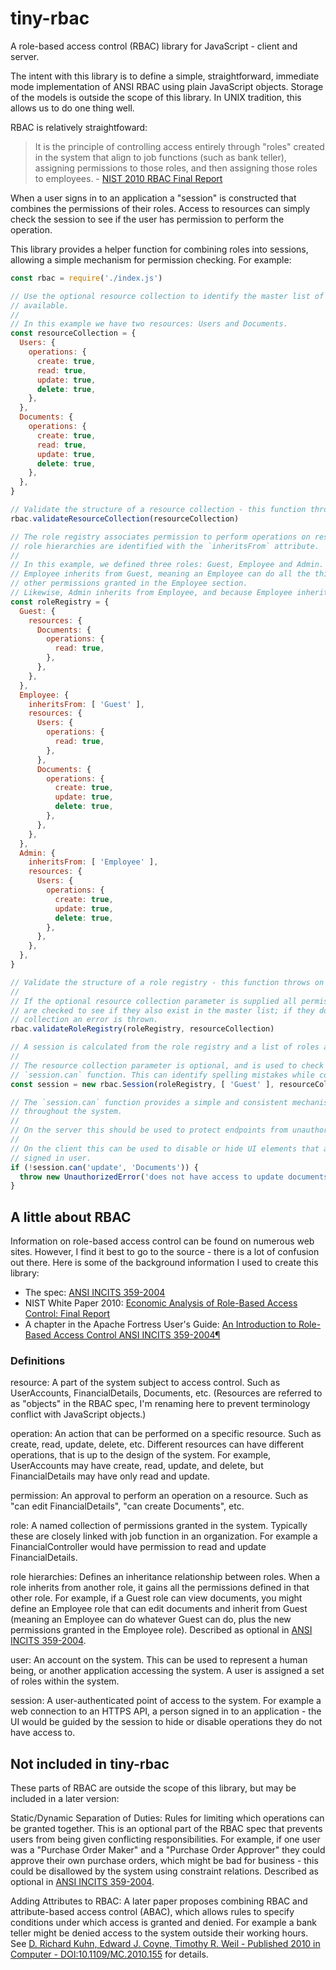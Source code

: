 # tiny-rbac

A role-based access control (RBAC) library for JavaScript - client and server.

The intent with this library is to define a simple, straightforward, immediate mode implementation of ANSI RBAC using plain JavaScript objects. Storage of the models is outside the scope of this library. In UNIX tradition, this allows us to do one thing well.

RBAC is relatively straightfoward:

> It is the principle of controlling access entirely through "roles" created in the system that align to job functions (such as bank teller), assigning permissions to those roles, and then assigning those roles to employees. - [NIST 2010 RBAC Final Report](https://csrc.nist.gov/publications/detail/white-paper/2010/12/19/economic-analysis-of-rbac-final-report/final)

When a user signs in to an application a "session" is constructed that combines the permissions of their roles. Access to resources can simply check the session to see if the user has permission to perform the operation.

This library provides a helper function for combining roles into sessions, allowing a simple mechanism for permission checking. For example:

```javascript
const rbac = require('./index.js')

// Use the optional resource collection to identify the master list of all resources and operations
// available.
//
// In this example we have two resources: Users and Documents.
const resourceCollection = {
  Users: {
    operations: {
      create: true,
      read: true,
      update: true,
      delete: true,
    },
  },
  Documents: {
    operations: {
      create: true,
      read: true,
      update: true,
      delete: true,
    },
  },
}

// Validate the structure of a resource collection - this function throws on structural errors.
rbac.validateResourceCollection(resourceCollection)

// The role registry associates permission to perform operations on resources with roles. As well,
// role hierarchies are identified with the `inheritsFrom` attribute.
//
// In this example, we defined three roles: Guest, Employee and Admin.
// Employee inherits from Guest, meaning an Employee can do all the things Guest can do plus the
// other permissions granted in the Employee section.
// Likewise, Admin inherits from Employee, and because Employee inherits from Guest, so does Admin.
const roleRegistry = {
  Guest: {
    resources: {
      Documents: {
        operations: {
          read: true,
        },
      },
    },
  },
  Employee: {
    inheritsFrom: [ 'Guest' ],
    resources: {
      Users: {
        operations: {
          read: true,
        },
      },
      Documents: {
        operations: {
          create: true,
          update: true,
          delete: true,
        },
      },
    },
  },
  Admin: {
    inheritsFrom: [ 'Employee' ],
    resources: {
      Users: {
        operations: {
          create: true,
          update: true,
          delete: true,
        },
      },
    },
  },
}

// Validate the structure of a role registry - this function throws on structural errors.
//
// If the optional resource collection parameter is supplied all permission grants on resources
// are checked to see if they also exist in the master list; if they do not exist in the resource
// collection an error is thrown.
rbac.validateRoleRegistry(roleRegistry, resourceCollection)

// A session is calculated from the role registry and a list of roles associated with a user.
//
// The resource collection parameter is optional, and is used to check the values passed to the
// `session.can` function. This can identify spelling mistakes while coding your application.
const session = new rbac.Session(roleRegistry, [ 'Guest' ], resourceCollection)

// The `session.can` function provides a simple and consistent mechanism to protect functionality
// throughout the system.
//
// On the server this should be used to protect endpoints from unauthorized access.
//
// On the client this can be used to disable or hide UI elements that are not accessible to the
// signed in user.
if (!session.can('update', 'Documents')) {
  throw new UnauthorizedError('does not have access to update documents')
}
```

## A little about RBAC

Information on role-based access control can be found on numerous web sites. However, I find it best to go to the source - there is a lot of confusion out there. Here is some of the background information I used to create this library:

- The spec: [ANSI INCITS 359-2004](https://profsandhu.com/journals/tissec/ANSI+INCITS+359-2004.pdf)
- NIST White Paper 2010: [Economic Analysis of Role-Based Access Control: Final Report](https://csrc.nist.gov/publications/detail/white-paper/2010/12/19/economic-analysis-of-rbac-final-report/final)
- A chapter in the Apache Fortress User's Guide: [An Introduction to Role-Based Access Control ANSI INCITS 359-2004¶](https://directory.apache.org/fortress/user-guide/1-intro-rbac.html)

### Definitions

resource: A part of the system subject to access control. Such as UserAccounts, FinancialDetails, Documents, etc. (Resources are referred to as "objects" in the RBAC spec, I'm renaming here to prevent terminology conflict with JavaScript objects.)

operation: An action that can be performed on a specific resource. Such as create, read, update, delete, etc. Different resources can have different operations, that is up to the design of the system. For example, UserAccounts may have create, read, update, and delete, but FinancialDetails may have only read and update.

permission: An approval to perform an operation on a resource. Such as "can edit FinancialDetails", "can create Documents", etc.

role: A named collection of permissions granted in the system. Typically these are closely linked with job function in an organization. For example a FinancialController would have permission to read and update FinancialDetails.

role hierarchies: Defines an inheritance relationship between roles. When a role inherits from another role, it gains all the permissions defined in that other role. For example, if a Guest role can view documents, you might define an Employee role that can edit documents and inherit from Guest (meaning an Employee can do whatever Guest can do, plus the new permissions granted in the Employee role). Described as optional in [ANSI INCITS 359-2004](https://profsandhu.com/journals/tissec/ANSI+INCITS+359-2004.pdf).

user: An account on the system. This can be used to represent a human being, or another application accessing the system. A user is assigned a set of roles within the system.

session: A user-authenticated point of access to the system. For example a web connection to an HTTPS API, a person signed in to an application - the UI would be guided by the session to hide or disable operations they do not have access to.

## Not included in tiny-rbac

These parts of RBAC are outside the scope of this library, but may be included in a later version:

Static/Dynamic Separation of Duties: Rules for limiting which operations can be granted together. This is an optional part of the RBAC spec that prevents users from being given conflicting responsibilities. For example, if one user was a "Purchase Order Maker" and a "Purchase Order Approver" they could approve their own purchase orders, which might be bad for business - this could be disallowed by the system using constraint relations. Described as optional in [ANSI INCITS 359-2004](https://profsandhu.com/journals/tissec/ANSI+INCITS+359-2004.pdf).

Adding Attributes to RBAC: A later paper proposes combining RBAC and attribute-based access control (ABAC), which allows rules to specify conditions under which access is granted and denied. For example a bank teller might be denied access to the system outside their working hours. See [D. Richard Kuhn, Edward J. Coyne, Timothy R. Weil - Published 2010 in Computer - DOI:10.1109/MC.2010.155](https://csrc.nist.gov/CSRC/media/Publications/journal-article/2010/adding-attributes-to-role-based-access-control/documents/kuhn-coyne-weil-10.pdf) for details.
